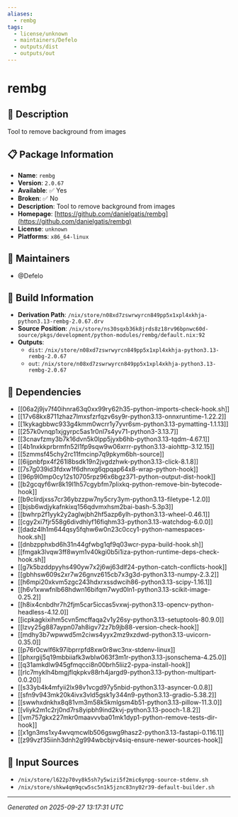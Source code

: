 ```yaml
---
aliases:
  - rembg
tags:
  - license/unknown
  - maintainers/Defelo
  - outputs/dist
  - outputs/out
---
```


# rembg

## 📝 Description

Tool to remove background from images

## 📋 Package Information

- **Name**: `rembg`
- **Version**: `2.0.67`
- **Available**: ✅ Yes
- **Broken**: ✅ No
- **Description**: Tool to remove background from images
- **Homepage**: [https://github.com/danielgatis/rembg](https://github.com/danielgatis/rembg)
- **License**: `unknown`
- **Platforms**: `x86_64-linux`
## 👥 Maintainers

- @Defelo


## 🔧 Build Information

- **Derivation Path**: `/nix/store/n08xd7zswrwyrcn849pp5x1xpl4xkhja-python3.13-rembg-2.0.67.drv`
- **Source Position**: `/nix/store/ns30sqxb36k8jrds8z18rv96bpnwc60d-source/pkgs/development/python-modules/rembg/default.nix:92`
- **Outputs**:
  - `dist`:  `/nix/store/n08xd7zswrwyrcn849pp5x1xpl4xkhja-python3.13-rembg-2.0.67`
  - `out`:  `/nix/store/n08xd7zswrwyrcn849pp5x1xpl4xkhja-python3.13-rembg-2.0.67`

## 🔗 Dependencies

- [[06a2j9jv7f40ihnra63q0xx99ry62h35-python-imports-check-hook.sh]]
- [[17v68kx8711zhaz7lmxsfzrfqzv6sy9r-python3.13-onnxruntime-1.22.2]]
- [[1kykagbbwc933g4kmm0wcrr1y7yvr6sm-python3.13-pymatting-1.1.13]]
- [[257k0vnqp1xjgyrpc5as1r0nl7s4yv71-python3-3.13.7]]
- [[3cnavfzmy3b7k16dvn5k0lpp5jyxb6hb-python3.13-tqdm-4.67.1]]
- [[4b1nxkkprbrmfn52l1fp9sqw9w06xrrr-python3.13-aiohttp-3.12.15]]
- [[5zmmsf45chy2rc11fmcinp7q9pkym6bh-source]]
- [[6ijpnbfpx4f261l8bsdk19n2jvgdzhwk-python3.13-click-8.1.8]]
- [[7s7g039id3fdxw1f6dhnxg6qpqap64x8-wrap-python-hook]]
- [[96p9l0mp0cy12s10705rpz96x6bgz371-python-output-dist-hook]]
- [[b2gcqyf6wr8k19l1h57cgybfm7plixkq-python-remove-bin-bytecode-hook]]
- [[b9clirdjxss7cr36ybzzpw7ny5cry3ym-python3.13-filetype-1.2.0]]
- [[bjsb6wdjykafnkixq156qdvmxhsm2bai-bash-5.3p3]]
- [[bwhrp2f1yyk2y2aglwjbh2hf5azp6ylh-python3.13-wheel-0.46.1]]
- [[cgy2xi7fjr558g6divdhlyf16fiqhm33-python3.13-watchdog-6.0.0]]
- [[dadz4lh1m644qsy5fqhw6w0n23c0ccy1-python-namespaces-hook.sh]]
- [[dnbzpphxbd6h31n44gfwbg1qf9q03wcr-pypa-build-hook.sh]]
- [[fmgak3lvqw3ff8wym1v40kgi0b5i1iza-python-runtime-deps-check-hook.sh]]
- [[g7k5bzddpyyhs490yw7x2j6wj63dlf24-python-catch-conflicts-hook]]
- [[gbhhsw609s2xr7w26gnvz615cb7x3g3d-python3.13-numpy-2.3.2]]
- [[h6mpi20xkvm5zgc243hdxrxssdwcih86-python3.13-scipy-1.16.1]]
- [[h6v1xwwfnlb68hdwn16bifqm7wyd0ln1-python3.13-scikit-image-0.25.2]]
- [[h8ix4cnbdhr7h2fjm5car5iccas5vxwj-python3.13-opencv-python-headless-4.12.0]]
- [[icpkagkixihm5cvn5mcffaqa2v1y26sy-python3.13-setuptools-80.9.0]]
- [[lzvy25g887aypn07ah8igv72z7b9jb88-version-check-hook]]
- [[mdhy3b7wpwwd5m2ciws4yyx2mz9xzdwd-python3.13-uvicorn-0.35.0]]
- [[p76r0cwlf6k97ibprrpfd8xw0r8wc3nx-stdenv-linux]]
- [[phxrgij5q19mbbiiafk3wblw063f3m1r-python3.13-jsonschema-4.25.0]]
- [[q31amkdlw945gfmqcci8n00brh5liiz2-pypa-install-hook]]
- [[rlc7myklh4bmgjflqkpkv88rh4jargd9-python3.13-python-multipart-0.0.20]]
- [[s33yb4k4mfyii2lx98v1vcgd97y5nbid-python3.13-asyncer-0.0.8]]
- [[sfn9v943mk20k4ivx3vld5gsk1y344n9-python3.13-gradio-5.38.2]]
- [[swwhxdnkhx8q81vm3m58k5kmlgsm4b51-python3.13-pillow-11.3.0]]
- [[vliyk2m1c2rj0nd7rs8yipbh9ind2kvj-python3.13-pooch-1.8.2]]
- [[vm757gkx227mkr0maavvvba01mk1dyp1-python-remove-tests-dir-hook]]
- [[x1gn3ms1xy4wvqmcwlb506gswg9hasz2-python3.13-fastapi-0.116.1]]
- [[z99vzf35iinh3dnh2g994wbcbjrv4siq-ensure-newer-sources-hook]]

## 📁 Input Sources

- `/nix/store/l622p70vy8k5sh7y5wizi5f2mic6ynpg-source-stdenv.sh`
- `/nix/store/shkw4qm9qcw5sc5n1k5jznc83ny02r39-default-builder.sh`

---
*Generated on 2025-09-27 13:17:31 UTC*
